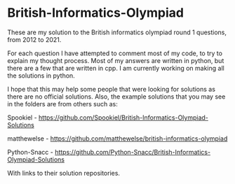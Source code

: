 # British-Informatics-Olympiad
These are my solution to the British informatics olympiad round 1 questions, from 2012 to 2021.

For each question I have attempted to comment most of my code, to try to explain my thought process.
Most of my answers are written in python, but there are a few that are written in cpp. I am currently working on making all the solutions in python.

I hope that this may help some people that were looking for solutions as there are no official solutions.
Also, the example solutions that you may see in the folders are from others such as:

Spookiel - https://github.com/Spookiel/British-Informatics-Olympiad-Solutions

matthewelse - https://github.com/matthewelse/british-informatics-olympiad

Python-Snacc - https://github.com/Python-Snacc/British-Informatics-Olympiad-Solutions


With links to their solution repositories.
